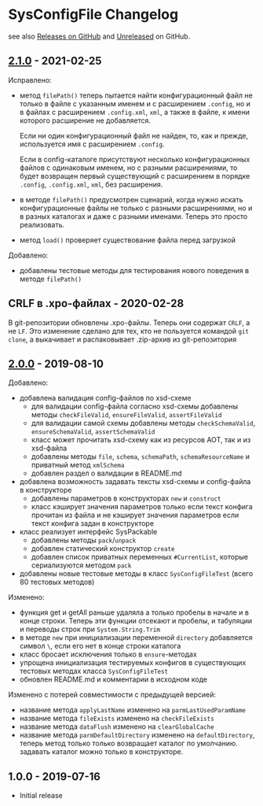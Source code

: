 # SysConfigFile Changelog

see also [Releases on GitHub](https://github.com/mazzy-ax/SysConfigFile/releases) and [Unreleased](https://github.com/mazzy-ax/SysConfigFile/compare/2.1.0...master) on GitHub.

## [2.1.0](https://github.com/mazzy-ax/SysConfigFile/compare/2.0.0...2.1.0) - 2021-02-25

Исправлено:

* метод `filePath()` теперь пытается найти конфигурационный файл не только в файле с указанным именем и с расширением `.config`,
  но и в файлах с расширением `.config.xml`, `xml`, а также в файле, к имени которого расширение не добавляется.

  Если ни один конфигурационный файл не найден, то, как и прежде, используется имя с расширением `.config`.

  Если в config-каталоге присутствуют несколько конфигурационных файлов с одинаковым именем, но с разными расширениями,
  то будет возвращен первый существующий с расширением в порядке `.config`, `.config.xml`, `xml`, без расширения.

* в методе `filePath()` предусмотрен сценарий, когда нужно искать конфигурационные файлы не только с разными расширениями,
  но и в разных каталогах и даже с разными именами. Теперь это просто реализовать.

* метод `load()` проверяет существование файла перед загрузкой

Добавлено:

* добавлены тестовые методы для тестирования нового поведения в методе `filePath()`

## CRLF в .xpo-файлах - 2020-02-28

В git-репозитории обновлены .xpo-файлы. Теперь они содержат `CRLF`, а не `LF`.
Это изменение сделано для тех, кто не пользуется командой `git clone`, а выкачивает и распаковывает .zip-архив из git-репозитория

## [2.0.0](https://github.com/mazzy-ax/SysConfigFile/compare/1.0.0...2.0.0) - 2019-08-10

Добавлено:

* добавлена валидация config-файлов по xsd-схеме
  * для валидации config-файла согласно xsd-схемы добавлены методы `checkFileValid`, `ensureFileValid`, `assertFileValid`
  * для валидации самой схемы добавлены методы `checkSchemaValid`, `ensureSchemaValid`, `assertSchemaValid`
  * класс может прочитать xsd-схему как из ресурсов AOT, так и из xsd-файла
  * добавлены методы `file`, `schema`, `schemaPath`, `schemaResourceName` и приватный метод `xmlSchema`
  * добавлен раздел о валидации в README.md
* добавлена возможность задавать тексты xsd-схемы и config-файла в конструкторе
  * добавлены параметров в конструкторах `new` и `construct`
  * класс кэширует значения параметров только если текст конфига прочитан из файла и не кэширует значения параметров если текст конфига задан в конструкторе
* класс реализует интерфейс SysPackable
  * добавлены методы `pack`/`unpack`
  * добавлен статический конструктор `create`
  * добавлен список приватных переменных `#CurrentList`, которые сериализуются методом `pack`
* добавлены новые тестовые методы в класс `SysConfigFileTest` (всего 80 тестовых методов)

Изменено:

* функция get и getAll раньше удаляла а только пробелы в начале и в конце строки. Теперь эти функции отсекают и пробелы, и табуляции и переводы строк при `System.String.Trim`
* в методе `new` при инициализации переменной `directory` добавляется символ `\`, если его нет в конце строки каталога
* класс бросает исключения только в `ensure`-методах
* упрощена инициализация тестируемых конфигов в существующих тестовых методах класса `SysConfigFileTest`
* обновлен README.md и комментарии в исходном коде

Изменено с потерей совместимости с предыдущей версией:

* название метода `applyLastName` изменено на `parmLastUsedParamName`
* название метода `fileExists` изменено на `checkFileExists`
* название метода `dataFlush` изменено на `clearGlobalCache`
* название метода `parmDefaultDirectory` изменено на `defaultDirectory`, теперь метод только только возвращает каталог по умолчанию. задавать каталог можно только в конструкторе.

## 1.0.0 - 2019-07-16

* Initial release
